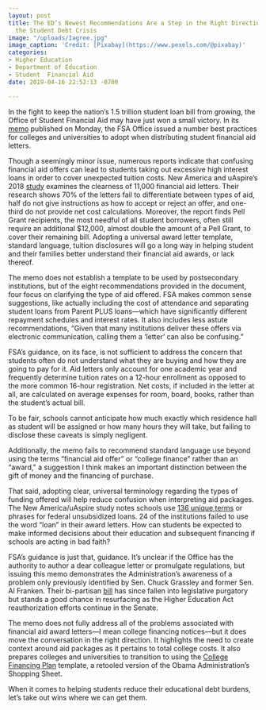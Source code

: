 ```yaml
---
layout: post
title: The ED’s Newest Recommendations Are a Step in the Right Direction in Solving
  the Student Debt Crisis
image: "/uploads/Iagree.jpg"
image_caption: 'Credit: [Pixabay](https://www.pexels.com/@pixabay)'
categories:
- Higher Education
- Department of Education
- Student  Financial Aid
date: 2019-04-16 22:52:13 -0700

---
```

In the fight to keep the nation’s 1.5 trillion student loan bill from growing, the Office of Student Financial Aid may have just won a small victory. In its [memo](https://ifap.ed.gov/eannouncements/041519RecWhatPostInstShouldWork2Avoid.html) published on Monday, the FSA Office issued a number best practices for colleges and universities to adopt when distributing student financial aid letters.

Though a seemingly minor issue, numerous reports indicate that confusing financial aid offers can lead to students taking out excessive high interest loans in order to cover unexpected tuition costs. New America and uAspire’s 2018 [study](https://www.newamerica.org/education-policy/policy-papers/decoding-cost-college/) examines the clearness of 11,000 financial aid letters. Their research shows 70% of the letters fail to differentiate between types of aid, half do not give instructions as how to accept or reject an offer, and one-third do not provide net cost calculations. Moreover, the report finds Pell Grant recipients, the most needful of all student borrowers, often still require an additional $12,000, almost double the amount of a Pell Grant, to cover their remaining bill. Adopting a universal award letter template, standard language, tuition disclosures will go a long way in helping student and their families better understand their financial aid awards, or lack thereof.

The memo does not establish a template to be used by postsecondary institutions, but of the eight recommendations provided in the document, four focus on clarifying the type of aid offered. FSA makes common sense suggestions, like actually including the cost of attendance and separating student loans from Parent PLUS loans—which have significantly different repayment schedules and interest rates. It also includes less astute recommendations, “Given that many institutions deliver these offers via electronic communication, calling them a ‘letter’ can also be confusing.”

FSA’s guidance, on its face, is not sufficient to address the concern that students often do not understand what they are buying and how they are going to pay for it. Aid letters only account for one academic year and frequently determine tuition rates on a 12-hour enrollment as opposed to the more common 16-hour registration. Net costs, if included in the letter at all, are calculated on average expenses for room, board, books, rather than the student’s actual bill.

To be fair, schools cannot anticipate how much exactly which residence hall as student will be assigned or how many hours they will take, but failing to disclose these caveats is simply negligent.

Additionally, the memo fails to recommend standard language use beyond using the terms “financial aid offer” or “college finance” rather than an “award," a suggestion I think makes an important distinction between the gift of money and the financing of purchase.

That said, adopting clear, universal terminology regarding the types of funding offered will help reduce confusion when interpreting aid packages. The New America/uAspire study notes schools use [136 unique terms](https://www.vox.com/2018/6/5/17425572/college-financial-aid-application-confusing-misleading) or phrases for federal unsubsidized loans. 24 of the institutions failed to use the word “loan” in their award letters. How can students be expected to make informed decisions about their education and subsequent financing if schools are acting in bad faith?

FSA’s guidance is just that, guidance. It’s unclear if the Office has the authority to author a dear colleague letter or promulgate regulations, but issuing this memo demonstrates the Administration’s awareness of a problem only previously identified by Sen. Chuck Grassley and former Sen. Al Franken. Their bi-partisan [bill](https://www.grassley.senate.gov/news/news-releases/grassley-franken-re-introduce-bipartisan-bills-help-students-understand-cost-0) has since fallen into legislative purgatory but stands a good chance in resurfacing as the Higher Education Act reauthorization efforts continue in the Senate.

The memo does not fully address all of the problems associated with financial aid award letters—I mean college financing notices—but it does move the conversation in the right direction. It highlights the need to create context around aid packages as it pertains to total college costs. It also prepares colleges and universities to transition to using the [College Financing Plan](https://ifap.ed.gov/eannouncements/011619CollegeFinancingPlanShoppingSheet1920.html) template, a retooled version of the Obama Administration’s Shopping Sheet.

When it comes to helping students reduce their educational debt burdens, let’s take out wins where we can get them.